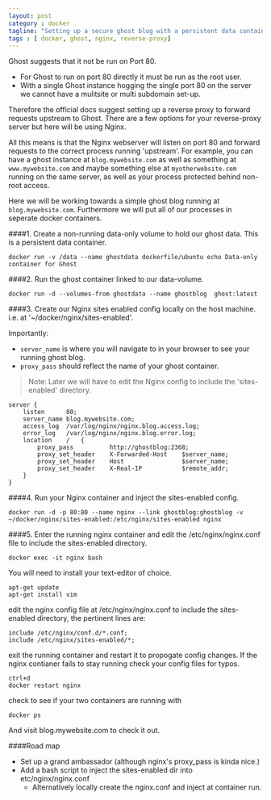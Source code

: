 ```yaml
---
layout: post
category : docker
tagline: "Setting up a secure ghost blog with a persistent data container and an Nginx reverse proxy"
tags : [ docker, ghost, nginx, reverse-proxy]
---
```


Ghost suggests that it not be run on Port 80.

* For Ghost to run on port 80 directly it must be run as the root user.
* With a single Ghost instance hogging the single port 80 on the server we cannot have a mulitsite or multi subdomain set-up.

Therefore the official docs suggest setting up a reverse proxy to forward requests upstream to Ghost. There are a few options for your reverse-proxy server but here will be using Nginx.

All this means is that the Nginx webserver will listen on port 80 and forward requests to the correct process running 'upstream'. For example, you can have a ghost instance at `blog.mywebsite.com` as well as something at `www.mywebsite.com` and maybe something else at `myotherwebsite.com` running on the same server, as well as your process protected behind non-root access.

Here we will be working towards a simple ghost blog running at `blog.mywebsite.com`. Furthermore we will put all of our processes in seperate docker containers.

####1.
Create a non-running data-only volume to hold our ghost data. This is a persistent data container.

    docker run -v /data --name ghostdata dockerfile/ubuntu echo Data-only container for Ghost

####2.
Run the ghost container linked to our data-volume.

    docker run -d --volumes-from ghostdata --name ghostblog  ghost:latest

####3.
Create our Nginx sites enabled config locally on the host machine. i.e. at '~/docker/nginx/sites-enabled'.

Importantly:

* `server_name` is where you will navigate to in your browser to see your running ghost blog.
* `proxy_pass` should reflect the name of your ghost container.

> Note: Later we will have to edit the Nginx config to include the 'sites-enabled' directory.

    server {
        listen      80;
        server_name blog.mywebsite.com;
        access_log  /var/log/nginx/nginx.blog.access.log;
        error_log   /var/log/nginx/nginx.blog.error.log;
        location    /   {
            proxy_pass          http://ghostblog:2368;
            proxy_set_header    X-Forwarded-Host    $server_name;
            proxy_set_header    Host                $server_name;
            proxy_set_header    X-Real-IP           $remote_addr;
        }
    }

####4.
Run your Nginx container and inject the sites-enabled config.

    docker run -d -p 80:80 --name nginx --link ghostblog:ghostblog -v ~/docker/nginx/sites-enabled:/etc/nginx/sites-enabled nginx

####5.
Enter the running nginx container and edit the /etc/nginx/nginx.conf file to include the sites-enabled directory.

    docker exec -it nginx bash

You will need to install your text-editor of choice.

    apt-get update
    apt-get install vim

edit the nginx config file at /etc/nginx/nginx.conf to include the sites-enabled directory, the pertinent lines are:

    include /etc/nginx/conf.d/*.conf;
    include /etc/nginx/sites-enabled/*;

exit the running container and restart it to propogate config changes. If the nginx contianer fails to stay running check your config files for typos.

    ctrl+d
    docker restart nginx

check to see if your two containers are running with

    docker ps

And visit blog.mywebsite.com to check it out.

####Road map

* Set up a grand ambassador (although nginx's proxy_pass is kinda nice.)
* Add a bash script to inject the sites-enabled dir into etc/nginx/nginx.conf
  * Alternatively locally create the nginx.conf and inject at container run.
